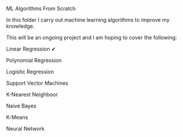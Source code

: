 ML Algorithms From Scratch

In this folder I carry out machine learning algorithms to improve my knowledge.

This will be an ongoing project and I am hoping to cover the following:

Linear Regression ✔

Polynomial Regression

Logistic Regression 

Support Vector Machines 

K-Nearest Neighboor 

Naive Bayes

K-Means

Neural Network 
